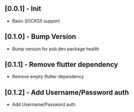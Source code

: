 ## [0.0.1] - Init

* Basic SOCKS5 support

## [0.1.0] - Bump Version

* Bump version for pub.dev package health

## [0.1.1] - Remove flutter dependency

* Remove empty flutter dependency 

## [0.1.2] - Add Username/Password auth

* Add Username/Password auth